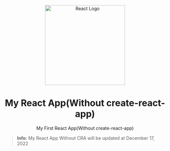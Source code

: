 <p align="center">
    <img src="https://i.postimg.cc/VLyK1mXM/react-logo.png" alt="React Logo" width="250" height="250">
    <h1 align="center">My React App(Without create-react-app)</h1>
    <p align="center">My First React App(Without create-react-app)</p>
</p>

> **Info:** My React App Without CRA will be updated at December 17, 2022